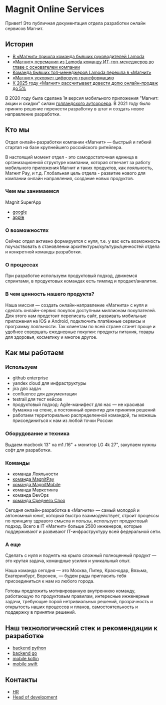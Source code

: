 # Magnit Online Services

Привет! Это публичная документация отдела разработки онлайн сервисов Магнит.

## История

* [В «Магнит» пришла команда бывших руководителей Lamoda](https://www.vedomosti.ru/business/articles/2020/05/12/829992-v-magnit-prishla-komanda)
* [«Магнит» переманил из Lamoda команду ИТ-топ-менеджеров во главе с основателем компании](https://www.cnews.ru/news/top/2020-05-12_magnit_peremanil_iz_lamoda)
* [Команда бывших топ-менеджеров Lamoda перешла в «Магнит»](https://www.forbes.ru/newsroom/biznes/400293-komanda-byvshih-top-menedzherov-lamoda-pereshla-v-magnit)
* [«Магнит» ускоряет цифровую трансформацию](https://www.retail.ru/rbc/pressreleases/magnit-uskoryaet-tsifrovuyu-transformatsiyu/)
* [К 2025 году «Магнит» рассчитывает довести долю онлайн-продаж до 5%](https://www.retail.ru/news/k-2025-godu-magnit-rasschityvaet-dovesti-dolyu-onlayn-prodazh-do-5-18-fevralya-2021-202078/)

В 2020 году была сделана 1я версия мобильного приложения "Магнит: акции и скидки" силам [голландского аутсорсера](https://www.icemobile.com/).
В 2021 году было принято решение перенести разработку в штат и создать новое направление разработки.

## Кто мы

Отдел онлайн-разработки компании «Магнит» — быстрый и гибкий стартап на базе крупнейшего российского ритейлера.

В настоящий момент отдел - это самодостаточная единица в организационной структуре компании, которая отвечает за работу мобильного приложения Магнит и таких продуктов, как лояльность, Магнит Pay, и т.д. Глобальная цель отдела - развитие нового для компании онлайн направления, создание новых продуктов.


### Чем мы занимаемся

Magnit SuperApp

* [google](https://play.google.com/store/apps/details?id=ru.tander.magnit&hl=ru&gl=US)
* [apple](https://apps.apple.com/ru/app/магнит-акции-и-скидки/id881463973)

### О возможностях

Сейчас отдел активно формируется с нуля, т.е. у вас есть возможность поучаствовать в становлении архитектуры/культуры/ценностей отдела и конкретной команды разработки.

### О процессах

При разработке используем продуктовый подход, движемся спринтами, в продуктовых командах есть тимлид и продакт/аналитик.

### В чем ценность нашего продукта?

Наша миссия — создать онлайн-направление «Магнита» с нуля и сделать онлайн-сервис покупок доступным миллионам покупателей. Для этого нам предстоит переписать сайт, развивать мобильные приложения на IOS и Android, подключить платёжные сервисы и программу лояльности. Так клиентам по всей стране станет проще и удобнее совершать ежедневные покупки: продукты питания, товары для здоровья, косметику и многое другое.


## Как мы работаем

### Используем

* github enterprise
* yandex cloud для инфраструктуры
* jira для задач
* confluence для документации
* testrail для тест кейсов
* продуктовый подход: Agile-манифест для нас — не красивая бумажка на стене, а постоянный ориентир для принятия решений
* работаем территориально распределенной командой, ты можешь присоединиться к нам из любой точки России

### Оборудование и техника

Выдаем macbook 13" на m1 /16"  + монитор LG 4k 27", закупаем нужны софт для разработки.

### Команды

* команда Лояльности
* [команда MagnitPay](magnit_pay.md)
* [команда MagnitMobile](magnit_mobile.md)
* команда Маркетинга
* команда DevOps
* [команда Среднего Слоя](middleware.md)

Сегодня онлайн-разработка в «Магните» — самый молодой и автономный юнит, который быстро взаимодействует, строит процессы по принципу здравого смысла и пользы, использует продуктовый подход. Всего в IT «Магнит» больше 2500 инженеров, которые поддерживают и развивают IT-инфраструктуру всей федеральной сети.


### А еще

Сделать с нуля и поднять на крыло сложный полноценный продукт — это крутая задача, командные усилия и уникальный опыт.

Наша команда сегодня — это Москва, Питер, Краснодар, Вязьма, Екатеринбург, Воронеж, — будем рады пригласить тебя присоединиться к нам из любого города.

Готовы предложить мотивированную внутреннюю команду, работающую по продуктовым правилам, интересные инженерные задачи, требующие порой нетривиальных решений, прозрачность и открытость наших процессов и планов, самостоятельность и поддержку в принятии решений.


## Наш технологический стек и рекомендации к разработке

* [backend python](python.md)
* [backend go](golang.md)
* [mobile kotlin](kotlin.md)
* [mobile swift](swift.md)

## Контакты

* [HR](https://t.me/JulyaBelousova)
* [Head of development](http://t.me/arxell)

